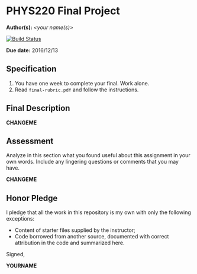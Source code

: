 # PHYS220 Final Project

**Author(s):** _\<your name(s)\>_

[![Build Status](https://travis-ci.com/chapman-phys220-2016f/final-YOURNAME.svg?token=CHANGEME&branch=master)](https://travis-ci.com/chapman-phys220-2016f/final-YOURNAME)

**Due date:** 2016/12/13

## Specification

1. You have one week to complete your final. Work alone.
1. Read ```final-rubric.pdf``` and follow the instructions.

## Final Description

**CHANGEME**

## Assessment

Analyze in this section what you found useful about this assignment in your own words. Include any lingering questions or comments that you may have.

**CHANGEME**

## Honor Pledge

I pledge that all the work in this repository is my own with only the following exceptions:

* Content of starter files supplied by the instructor;
* Code borrowed from another source, documented with correct attribution in the code and summarized here.

Signed,

**YOURNAME**
